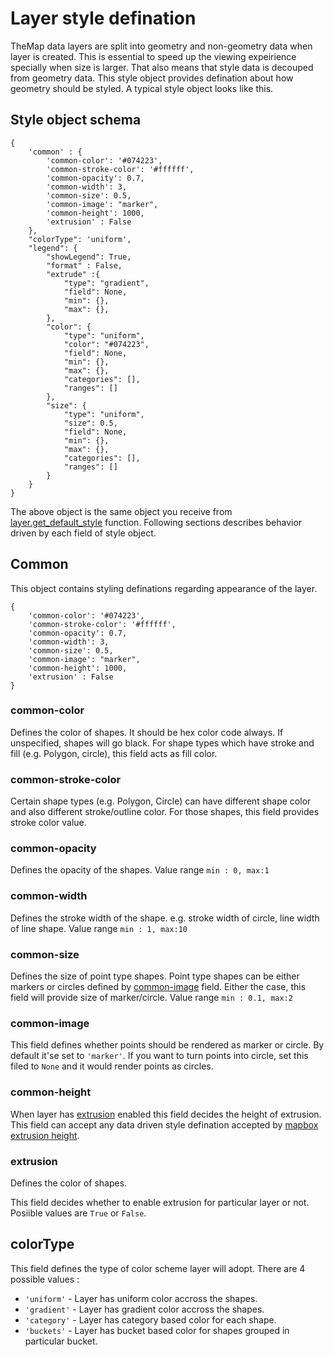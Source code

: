 # Layer style defination

TheMap data layers are split into geometry and non-geometry data when layer is created. This is essential to speed up the viewing expeirience specially when size is larger. That also means that style data is decouped from geometry data. This style object provides defination about how geometry should be styled. A typical style object looks like this.

## Style object schema

    {
        'common' : {
            'common-color': '#074223',
            'common-stroke-color': '#ffffff',
            'common-opacity': 0.7,
            'common-width': 3,
            'common-size': 0.5,
            'common-image': "marker",
            'common-height': 1000,
            'extrusion' : False
        },
        "colorType": 'uniform',
        "legend": {
            "showLegend": True,
            "format" : False,
            "extrude" :{
                "type": "gradient",
                "field": None,
                "min": {},
                "max": {},
            },
            "color": {
                "type": "uniform",
                "color": "#074223",
                "field": None,
                "min": {},
                "max": {},
                "categories": [],
                "ranges": []
            },
            "size": {
                "type": "uniform",
                "size": 0.5,
                "field": None,
                "min": {},
                "max": {},
                "categories": [],
                "ranges": []
            }
        }
    }

The above object is the same object you receive from [layer.get_default_style](../layer.md#get_default_style) function. Following sections describes behavior driven by each field of style object.

## Common

This object contains styling definations regarding appearance of the layer.

    {
        'common-color': '#074223',
        'common-stroke-color': '#ffffff',
        'common-opacity': 0.7,
        'common-width': 3,
        'common-size': 0.5,
        'common-image': "marker",
        'common-height': 1000,
        'extrusion' : False
    }

### common-color

Defines the color of shapes. It should be hex color code always. If unspecified, shapes will go black. For shape types which have stroke and fill (e.g. Polygon, circle), this field acts as fill color.

### common-stroke-color

Certain shape types (e.g. Polygon, Circle) can have different shape color and also different stroke/outline color. For those shapes, this field provides stroke color value.

### common-opacity

Defines the opacity of the shapes. Value range `min : 0, max:1`

### common-width

Defines the stroke width of the shape. e.g. stroke width of circle, line width of line shape. Value range `min : 1, max:10`

### common-size

Defines the size of point type shapes. Point type shapes can be either markers or circles defined by [common-image](#common-image) field. Either the case, this field will provide size of marker/circle. Value range `min : 0.1, max:2`

### common-image

This field defines whether points should be rendered as marker or circle. By default it'se set to `'marker'`. If you want to turn points into circle, set this filed to `None` and it would render points as circles.

### common-height

When layer has [extrusion](#extrusion) enabled this field decides the height of extrusion. This field can accept any data driven style defination accepted by [mapbox extrusion height](https://docs.mapbox.com/mapbox-gl-js/style-spec/layers/#paint-fill-extrusion-fill-extrusion-height). 

### extrusion

Defines the color of shapes.

This field decides whether to enable extrusion for particular layer or not. Posiible values are `True` or `False`.

## colorType

This field defines the type of color scheme layer will adopt. There are 4 possible values :

* `'uniform'` - Layer has uniform color accross the shapes.
* `'gradient'` - Layer has gradient color accross the shapes.
* `'category'` - Layer has category based color for each shape.
* `'buckets'` - Layer has bucket based color for shapes grouped in particular bucket.